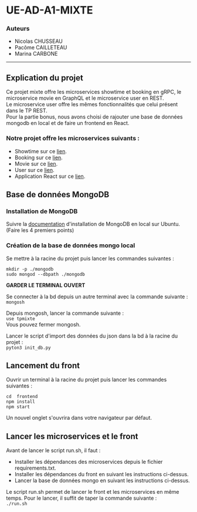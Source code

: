 # UE-AD-A1-MIXTE

### Auteurs
- Nicolas CHUSSEAU
- Pacôme CAILLETEAU
- Marina CARBONE
---

## Explication du projet
Ce projet mixte offre les microservices showtime et booking en gRPC, le microservice movie en GraphQL et le microservice user en REST.  
Le microservice user offre les mêmes fonctionnalités que celui présent dans le TP REST.  
Pour la partie bonus, nous avons choisi de rajouter une base de données mongodb en local et de faire un frontend en React.  

### Notre projet offre les microservices suivants :
- Showtime sur ce [lien](http://localhost:3002).
- Booking sur ce [lien](http://localhost:3003).
- Movie sur ce [lien](http://localhost:3001).
- User sur ce [lien](http://localhost:3004).
- Application React sur ce [lien](http://localhost:3000).

## Base de données MongoDB
### Installation de MongoDB
Suivre la [documentation](https://www.mongodb.com/docs/manual/tutorial/install-mongodb-on-ubuntu/) d'installation de MongoDB en local sur Ubuntu. (Faire les 4 premiers points)

### Création de la base de données mongo local
Se mettre à la racine du projet puis lancer les commandes suivantes :
```
mkdir -p ./mongodb
sudo mongod --dbpath ./mongodb
```
 **GARDER LE TERMINAL OUVERT**

Se connecter à la bd depuis un autre terminal avec la commande suivante :  
`mongosh`

Depuis mongosh, lancer la commande suivante :   
```use tpmixte```  
Vous pouvez fermer mongosh.

Lancer le script d'import des données du json dans la bd à la racine du projet :   
``pyton3 init_db.py``  

## Lancement du front
Ouvrir un terminal à la racine du projet puis lancer les commandes suivantes :
```
cd  frontend
npm install
npm start
```
Un nouvel onglet s'ouvrira dans votre navigateur par défaut.

## Lancer les microservices et le front
Avant de lancer le script run.sh, il faut :
- Installer les dépendances des microservices depuis le fichier requirements.txt.
- Installer les dépendances du front en suivant les instructions ci-dessus.
- Lancer la base de données mongo en suivant les instructions ci-dessus.  

Le script run.sh permet de lancer le front et les microservices en même temps. Pour le lancer, il suffit de taper la commande suivante :  
`./run.sh`  
